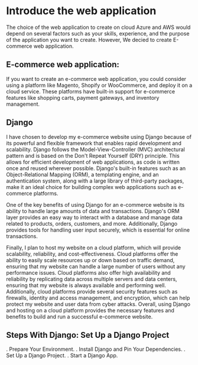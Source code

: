 # Introduce the web application 

The choice of the web application to create on cloud Azure and AWS would depend on several factors such as your skills, experience, and the purpose of the application you want to create. However, We decied to create E-commerce web application.

## E-commerce web application: 

If you want to create an e-commerce web application, you could consider using a platform like Magento, Shopify or WooCommerce, and deploy it on a cloud service. These platforms have built-in support for e-commerce features like shopping carts, payment gateways, and inventory management.

## Django

I have chosen to develop my e-commerce website using Django because of its powerful and flexible framework that enables rapid development and scalability. Django follows the Model-View-Controller (MVC) architectural pattern and is based on the Don't Repeat Yourself (DRY) principle. This allows for efficient development of web applications, as code is written once and reused wherever possible. Django's built-in features such as an Object-Relational Mapping (ORM), a templating engine, and an authentication system, along with a large library of third-party packages, make it an ideal choice for building complex web applications such as e-commerce platforms.

One of the key benefits of using Django for an e-commerce website is its ability to handle large amounts of data and transactions. Django's ORM layer provides an easy way to interact with a database and manage data related to products, orders, customers, and more. Additionally, Django provides tools for handling user input securely, which is essential for online transactions.

Finally, I plan to host my website on a cloud platform, which will provide scalability, reliability, and cost-effectiveness. Cloud platforms offer the ability to easily scale resources up or down based on traffic demand, ensuring that my website can handle a large number of users without any performance issues. Cloud platforms also offer high availability and reliability by replicating data across multiple servers and data centers, ensuring that my website is always available and performing well. Additionally, cloud platforms provide several security features such as firewalls, identity and access management, and encryption, which can help protect my website and user data from cyber attacks. Overall, using Django and hosting on a cloud platform provides the necessary features and benefits to build and run a successful e-commerce website.


##  Steps With Django: Set Up a Django Project

. Prepare Your Environment.
. Install Django and Pin Your Dependencies.
. Set Up a Django Project.
. Start a Django App.

